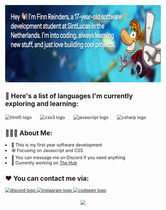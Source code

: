 <div align="center">
  <img height="250" src="./Untitled.png"  />
</div>

###


<h2 align="left">📃 Here's a list of languages I'm currently exploring and learning:</h3>

###

<div align="left">
  <img src="https://cdn.jsdelivr.net/gh/devicons/devicon/icons/html5/html5-original.svg" height="75" alt="html5 logo"  />
  <img width="20" />
  <img src="https://cdn.jsdelivr.net/gh/devicons/devicon/icons/css3/css3-original.svg" height="75" alt="css3 logo"  />
  <img width="20" />
  <img src="https://cdn.jsdelivr.net/gh/devicons/devicon/icons/javascript/javascript-original.svg" height="75" alt="javascript logo"  />
  <img width="20" />
  <img src="https://cdn.jsdelivr.net/gh/devicons/devicon/icons/csharp/csharp-original.svg" height="75" alt="csharp logo"  />
</div>

###

<h2>👨🏼‍💻 About Me:</h2>   
<li> 🌱 This is my first year software development</li>
<li> 🕸️ Focusing on Javascript and CSS</li>
<li> 💬 You can message me on Discord if you need anything</li>
<li> 🔗 Currently working on <a href="https://finn-reinders.github.io/">The Hub</a></li>

<h2>❤️ You can contact me via:</h2>

<div align="left">
  <a href="https://discordapp.com/users/745020533321760858" target="_blank">
    <img src="https://img.shields.io/static/v1?message=Discord&logo=discord&label=&color=7289DA&logoColor=white&labelColor=&style=for-the-badge" height="50" alt="discord logo"  />
  </a>
  <a href="https://www.instagram.com/finn_reinders/" target="_blank">
    <img src="https://img.shields.io/static/v1?message=Instagram&logo=instagram&label=&color=E4405F&logoColor=white&labelColor=&style=for-the-badge" height="50" alt="instagram logo"  />
  </a>
  <a href="https://codepen.io/Finn-Reinders" target="_blank">
    <img src="https://img.shields.io/static/v1?message=Codepen&logo=codepen&label=&color=000000&logoColor=white&labelColor=&style=for-the-badge" height="50" alt="codepen logo"  />
  </a>
</div>

###

<div align="center">
  <img src="https://profile-counter.glitch.me/Finn-Reinders/count.svg?"  />
</div>

###
